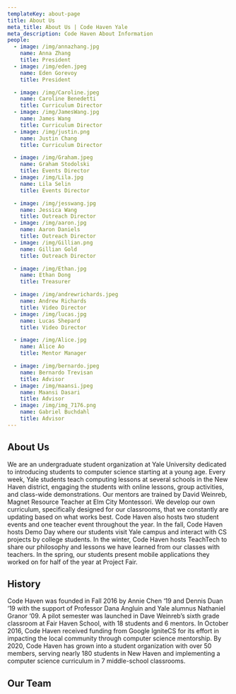 ```yaml
---
templateKey: about-page
title: About Us
meta_title: About Us | Code Haven Yale
meta_description: Code Haven About Information
people:
  - image: /img/annazhang.jpg
    name: Anna Zhang
    title: President
  - image: /img/eden.jpeg
    name: Eden Gorevoy
    title: President

  - image: /img/Caroline.jpeg
    name: Caroline Benedetti
    title: Curriculum Director
  - image: /img/JamesWang.jpg
    name: James Wang
    title: Curriculum Director
  - image: /img/justin.png
    name: Justin Chang
    title: Curriculum Director

  - image: /img/Graham.jpeg
    name: Graham Stodolski
    title: Events Director
  - image: /img/Lila.jpg
    name: Lila Selin
    title: Events Director

  - image: /img/jesswang.jpg
    name: Jessica Wang
    title: Outreach Director
  - image: /img/aaron.jpg
    name: Aaron Daniels
    title: Outreach Director
  - image: /img/Gillian.png
    name: Gillian Gold
    title: Outreach Director

  - image: /img/Ethan.jpg
    name: Ethan Dong
    title: Treasurer

  - image: /img/andrewrichards.jpeg
    name: Andrew Richards
    title: Video Director
  - image: /img/lucas.jpg
    name: Lucas Shepard
    title: Video Director

  - image: /img/Alice.jpg
    name: Alice Ao
    title: Mentor Manager

  - image: /img/bernardo.jpeg
    name: Bernardo Trevisan
    title: Advisor
  - image: /img/maansi.jpeg
    name: Maansi Dasari
    title: Advisor
  - image: /img/img_7176.png
    name: Gabriel Buchdahl
    title: Advisor
---
```

## About Us

We are an undergraduate student organization at Yale University dedicated to introducing students to computer science starting at a young age. Every week, Yale students teach computing lessons at several schools in the New Haven district, engaging the students with online lessons, group activities, and class-wide demonstrations. Our mentors are trained by David Weinreb, Magnet Resource Teacher at Elm City Montessori. We develop our own curriculum, specifically designed for our classrooms, that we constantly are updating based on what works best. Code Haven also hosts two student events and one teacher event throughout the year. In the fall, Code Haven hosts Demo Day where our students visit Yale campus and interact with CS projects by college students. In the winter, Code Haven hosts TeachTech to share our philosophy and lessons we have learned from our classes with teachers. In the spring, our students present mobile applications they worked on for half of the year at Project Fair.

## History

Code Haven was founded in Fall 2016 by Annie Chen ‘19 and Dennis Duan ‘19 with the support of Professor Dana Angluin and Yale alumnus Nathaniel Granor ‘09. A pilot semester was launched in Dave Weinreb’s sixth grade classroom at Fair Haven School, with 18 students and 6 mentors. In October 2016, Code Haven received funding from Google IgniteCS for its effort in impacting the local community through computer science mentorship. By 2020, Code Haven has grown into a student organization with over 50 members, serving nearly 180 students in New Haven and implementing a computer science curriculum in 7 middle-school classrooms.

## Our Team
